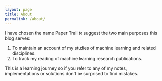 ```yaml
---
layout: page
title: About
permalink: /about/
---
```


I have chosen the name Paper Trail to suggest the two main purposes this blog serves:
1. To maintain an account of my studies of machine learning and related disciplines.
2. To track my reading of machine learning research publications.

This is a learning journey so if you refer to any of my notes, implementations or solutions don't be surprised to find mistakes.